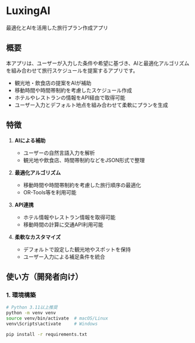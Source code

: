 # LuxingAI

最適化とAIを活用した旅行プラン作成アプリ


## 概要

本アプリは、ユーザーが入力した条件や希望に基づき、AIと最適化アルゴリズムを組み合わせて旅行スケジュールを提案するアプリです。

- 観光地・飲食店の提案をAIが補助
- 移動時間や時間帯制約を考慮したスケジュール作成
- ホテルやレストランの情報をAPI経由で取得可能
- ユーザー入力とデフォルト地点を組み合わせて柔軟にプランを生成


## 特徴

1. **AIによる補助**  
   - ユーザーの自然言語入力を解析
   - 観光地や飲食店、時間帯制約などをJSON形式で整理

2. **最適化アルゴリズム**  
   - 移動時間や時間帯制約を考慮した旅行順序の最適化
   - OR-Tools等を利用可能

3. **API連携**  
   - ホテル情報やレストラン情報を取得可能
   - 移動時間の計算に交通API利用可能

4. **柔軟なカスタマイズ**  
   - デフォルトで設定した観光地やスポットを保持
   - ユーザー入力による補足条件を統合


## 使い方（開発者向け）

### 1. 環境構築

```bash
# Python 3.11以上推奨
python -m venv venv
source venv/bin/activate  # macOS/Linux
venv\Scripts\activate     # Windows

pip install -r requirements.txt
